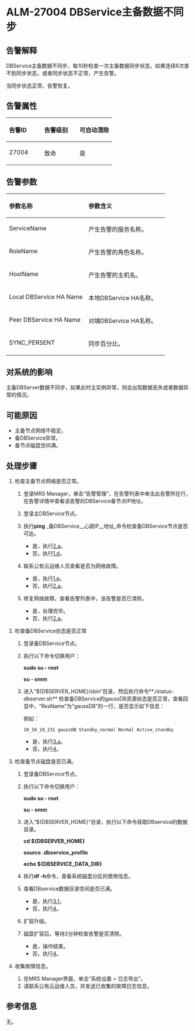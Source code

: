 # ALM-27004 DBService主备数据不同步<a name="ZH-CN_TOPIC_0093195073"></a>

## 告警解释<a name="zh-cn_topic_0035998747_section51489795"></a>

DBService主备数据不同步，每10秒检查一次主备数据同步状态，如果连续6次查不到同步状态，或者同步状态不正常，产生告警。

当同步状态正常，告警恢复。

## 告警属性<a name="zh-cn_topic_0035998747_section60754972"></a>

<a name="zh-cn_topic_0035998747_table15697576"></a>
<table><thead align="left"><tr id="zh-cn_topic_0035998747_row32894845"><th class="cellrowborder" valign="top" width="33.33333333333333%" id="mcps1.1.4.1.1"><p id="zh-cn_topic_0035998747_p47236811"><a name="zh-cn_topic_0035998747_p47236811"></a><a name="zh-cn_topic_0035998747_p47236811"></a>告警ID</p>
</th>
<th class="cellrowborder" valign="top" width="33.33333333333333%" id="mcps1.1.4.1.2"><p id="zh-cn_topic_0035998747_p976457"><a name="zh-cn_topic_0035998747_p976457"></a><a name="zh-cn_topic_0035998747_p976457"></a>告警级别</p>
</th>
<th class="cellrowborder" valign="top" width="33.33333333333333%" id="mcps1.1.4.1.3"><p id="zh-cn_topic_0035998747_p11984159"><a name="zh-cn_topic_0035998747_p11984159"></a><a name="zh-cn_topic_0035998747_p11984159"></a>可自动清除</p>
</th>
</tr>
</thead>
<tbody><tr id="zh-cn_topic_0035998747_row31192822"><td class="cellrowborder" valign="top" width="33.33333333333333%" headers="mcps1.1.4.1.1 "><p id="zh-cn_topic_0035998747_p43590645"><a name="zh-cn_topic_0035998747_p43590645"></a><a name="zh-cn_topic_0035998747_p43590645"></a>27004</p>
</td>
<td class="cellrowborder" valign="top" width="33.33333333333333%" headers="mcps1.1.4.1.2 "><p id="zh-cn_topic_0035998747_p41181381"><a name="zh-cn_topic_0035998747_p41181381"></a><a name="zh-cn_topic_0035998747_p41181381"></a>致命</p>
</td>
<td class="cellrowborder" valign="top" width="33.33333333333333%" headers="mcps1.1.4.1.3 "><p id="zh-cn_topic_0035998747_p47357582"><a name="zh-cn_topic_0035998747_p47357582"></a><a name="zh-cn_topic_0035998747_p47357582"></a>是</p>
</td>
</tr>
</tbody>
</table>

## 告警参数<a name="zh-cn_topic_0035998747_section9923843"></a>

<a name="zh-cn_topic_0035998747_table10758903"></a>
<table><thead align="left"><tr id="zh-cn_topic_0035998747_row49957660"><th class="cellrowborder" valign="top" width="50%" id="mcps1.1.3.1.1"><p id="zh-cn_topic_0035998747_p20038698"><a name="zh-cn_topic_0035998747_p20038698"></a><a name="zh-cn_topic_0035998747_p20038698"></a>参数名称</p>
</th>
<th class="cellrowborder" valign="top" width="50%" id="mcps1.1.3.1.2"><p id="zh-cn_topic_0035998747_p12521852"><a name="zh-cn_topic_0035998747_p12521852"></a><a name="zh-cn_topic_0035998747_p12521852"></a>参数含义</p>
</th>
</tr>
</thead>
<tbody><tr id="zh-cn_topic_0035998747_row7637115"><td class="cellrowborder" valign="top" width="50%" headers="mcps1.1.3.1.1 "><p id="zh-cn_topic_0035998747_p14626574"><a name="zh-cn_topic_0035998747_p14626574"></a><a name="zh-cn_topic_0035998747_p14626574"></a>ServiceName</p>
</td>
<td class="cellrowborder" valign="top" width="50%" headers="mcps1.1.3.1.2 "><p id="zh-cn_topic_0035998747_p43901854"><a name="zh-cn_topic_0035998747_p43901854"></a><a name="zh-cn_topic_0035998747_p43901854"></a>产生告警的服务名称。</p>
</td>
</tr>
<tr id="zh-cn_topic_0035998747_row59572368"><td class="cellrowborder" valign="top" width="50%" headers="mcps1.1.3.1.1 "><p id="zh-cn_topic_0035998747_p60632485"><a name="zh-cn_topic_0035998747_p60632485"></a><a name="zh-cn_topic_0035998747_p60632485"></a>RoleName</p>
</td>
<td class="cellrowborder" valign="top" width="50%" headers="mcps1.1.3.1.2 "><p id="zh-cn_topic_0035998747_p12284267"><a name="zh-cn_topic_0035998747_p12284267"></a><a name="zh-cn_topic_0035998747_p12284267"></a>产生告警的角色名称。</p>
</td>
</tr>
<tr id="zh-cn_topic_0035998747_row43449544"><td class="cellrowborder" valign="top" width="50%" headers="mcps1.1.3.1.1 "><p id="zh-cn_topic_0035998747_p29752153"><a name="zh-cn_topic_0035998747_p29752153"></a><a name="zh-cn_topic_0035998747_p29752153"></a>HostName</p>
</td>
<td class="cellrowborder" valign="top" width="50%" headers="mcps1.1.3.1.2 "><p id="zh-cn_topic_0035998747_p61114224"><a name="zh-cn_topic_0035998747_p61114224"></a><a name="zh-cn_topic_0035998747_p61114224"></a>产生告警的主机名。</p>
</td>
</tr>
<tr id="zh-cn_topic_0035998747_row13157104"><td class="cellrowborder" valign="top" width="50%" headers="mcps1.1.3.1.1 "><p id="zh-cn_topic_0035998747_p59092488"><a name="zh-cn_topic_0035998747_p59092488"></a><a name="zh-cn_topic_0035998747_p59092488"></a>Local DBService HA Name</p>
</td>
<td class="cellrowborder" valign="top" width="50%" headers="mcps1.1.3.1.2 "><p id="zh-cn_topic_0035998747_p21762200"><a name="zh-cn_topic_0035998747_p21762200"></a><a name="zh-cn_topic_0035998747_p21762200"></a>本地DBService HA名称。</p>
</td>
</tr>
<tr id="zh-cn_topic_0035998747_row61642077"><td class="cellrowborder" valign="top" width="50%" headers="mcps1.1.3.1.1 "><p id="zh-cn_topic_0035998747_p26952341"><a name="zh-cn_topic_0035998747_p26952341"></a><a name="zh-cn_topic_0035998747_p26952341"></a>Peer DBService HA Name</p>
</td>
<td class="cellrowborder" valign="top" width="50%" headers="mcps1.1.3.1.2 "><p id="zh-cn_topic_0035998747_p35656026"><a name="zh-cn_topic_0035998747_p35656026"></a><a name="zh-cn_topic_0035998747_p35656026"></a>对端DBService HA名称。</p>
</td>
</tr>
<tr id="zh-cn_topic_0035998747_row52468780"><td class="cellrowborder" valign="top" width="50%" headers="mcps1.1.3.1.1 "><p id="zh-cn_topic_0035998747_p22112815"><a name="zh-cn_topic_0035998747_p22112815"></a><a name="zh-cn_topic_0035998747_p22112815"></a>SYNC_PERSENT</p>
</td>
<td class="cellrowborder" valign="top" width="50%" headers="mcps1.1.3.1.2 "><p id="zh-cn_topic_0035998747_p46307570"><a name="zh-cn_topic_0035998747_p46307570"></a><a name="zh-cn_topic_0035998747_p46307570"></a>同步百分比。</p>
</td>
</tr>
</tbody>
</table>

## 对系统的影响<a name="zh-cn_topic_0035998747_section22205728"></a>

主备DBServer数据不同步，如果此时主实例异常，则会出现数据丢失或者数据异常的情况。

## 可能原因<a name="zh-cn_topic_0035998747_section65633828"></a>

-   主备节点网络不稳定。
-   备DBService异常。
-   备节点磁盘空间满。

## 处理步骤<a name="zh-cn_topic_0035998747_section53833544"></a>

1.  检查主备节点网络是否正常。
    1.  登录MRS Manager，单击“告警管理”，在告警列表中单击此告警所在行，在告警详情中查看该告警的DBService备节点IP地址。
    2.  登录主DBService节点。
    3.  执行**ping** _备DBService__心跳IP__地址_命令检查备DBService节点是否可达。
        -   是，执行[2.a](#zh-cn_topic_0035998747_alm-27002_3_mmccppss_step6)。
        -   否，执行[1.d](#zh-cn_topic_0035998747_alm-27002_3_mmccppss_step2)。

    4.  <a name="zh-cn_topic_0035998747_alm-27002_3_mmccppss_step2"></a>联系公有云运维人员查看是否为网络故障。
        -   是，执行[1.e](#zh-cn_topic_0035998747_alm-27002_3_mmccppss_s4)。
        -   否，执行[2.a](#zh-cn_topic_0035998747_alm-27002_3_mmccppss_step6)。

    5.  <a name="zh-cn_topic_0035998747_alm-27002_3_mmccppss_s4"></a>修复网络故障，查看告警列表中，该告警是否已清除。
        -   是，处理完毕。
        -   否，执行[2.a](#zh-cn_topic_0035998747_alm-27002_3_mmccppss_step6)。


2.  检查备DBService状态是否正常
    1.  <a name="zh-cn_topic_0035998747_alm-27002_3_mmccppss_step6"></a>登录备DBService节点。
    2.  执行以下命令切换用户：

        **sudo su - root**

        **su - omm**

    3.  进入“$\{DBSERVER\_HOME\}/sbin”目录，然后执行命令**./status-dbserver.sh**  检查备DBService的gaussDB资源状态是否正常，查看回显中，“ResName”为“gaussDB”的一行，是否显示如下信息：

        例如：

        ```
        10_10_10_231 gaussDB Standby_normal Normal Active_standby
        ```

        -   是，执行[3.a](#zh-cn_topic_0035998747_alm-27002_3_mmccppss_step9)。
        -   否，执行[4](#zh-cn_topic_0035998747_li474384915231)。


3.  检查备节点磁盘是否已满。
    1.  <a name="zh-cn_topic_0035998747_alm-27002_3_mmccppss_step9"></a>登录备DBService节点。
    2.  执行以下命令切换用户：

        **sudo su - root**

        **su - omm**

    3.  进入“$\{DBSERVER\_HOME\}”目录，执行以下命令获取DBservice的数据目录。

        **cd $\{DBSERVER\_HOME\}**

        **source .dbservice\_profile**

        **echo $\{DBSERVICE\_DATA\_DIR\}**

    4.  执行**df -h**命令，查看系统磁盘分区的使用信息。
    5.  查看DBservice数据目录空间是否已满。
        -   是，执行[3.f](#zh-cn_topic_0035998747_alm-27002_3_mmccppss_step14)。
        -   否，执行[4](#zh-cn_topic_0035998747_li474384915231)。

    6.  <a name="zh-cn_topic_0035998747_alm-27002_3_mmccppss_step14"></a>扩容升级。
    7.  磁盘扩容后，等待2分钟检查告警是否清除。
        -   是，操作结束。
        -   否，执行[4](#zh-cn_topic_0035998747_li474384915231)。


4.  <a name="zh-cn_topic_0035998747_li474384915231"></a>收集故障信息。
    1.  在MRS Manager界面，单击“系统设置 \> 日志导出”。
    2.  请联系公有云运维人员，并发送已收集的故障日志信息。


## 参考信息<a name="zh-cn_topic_0035998747_section14739853"></a>

无。

